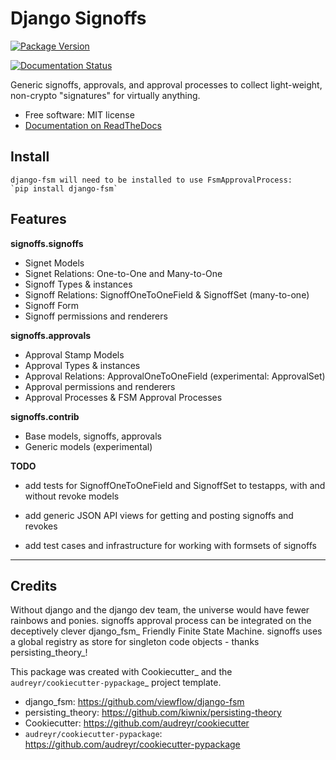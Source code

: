 Django Signoffs
===============

[![Package Version](https://img.shields.io/pypi/v/django_signoffs.svg)](https://pypi.python.org/pypi/django_signoffs)

[![Documentation Status](https://readthedocs.org/projects/django-signoffs/badge/?version=latest)](https://django-signoffs.readthedocs.io/en/latest/?version=latest)

Generic signoffs, approvals, and approval processes
to collect light-weight, non-crypto "signatures" for virtually anything.


* Free software: MIT license
* [Documentation on ReadTheDocs](https://django-signoffs.readthedocs.io)


## Install
```{note}
django-fsm will need to be installed to use FsmApprovalProcess:
`pip install django-fsm`
```

## Features

**signoffs.signoffs**

[//]: # (TODO: add links to feature references that direct to module doc)

* Signet Models
* Signet Relations:  One-to-One and Many-to-One
* Signoff Types & instances
* Signoff Relations:  SignoffOneToOneField & SignoffSet (many-to-one)
* Signoff Form
* Signoff permissions and renderers


**signoffs.approvals**

* Approval Stamp Models
* Approval Types & instances
* Approval Relations:  ApprovalOneToOneField (experimental: ApprovalSet)
* Approval permissions and renderers
* Approval Processes & FSM Approval Processes


**signoffs.contrib**

* Base models, signoffs, approvals
* Generic models (experimental)


**TODO**

* add tests for SignoffOneToOneField and SignoffSet to testapps, with and without revoke models

* add generic JSON API views for getting and posting signoffs and revokes

* add test cases and infrastructure for working with formsets of signoffs


-------
## Credits

Without django and the django dev team, the universe would have fewer rainbows and ponies.
signoffs approval process can be integrated on the deceptively clever django_fsm_ Friendly Finite State Machine.
signoffs uses a global registry as store for singleton code objects - thanks persisting_theory_!

This package was created with Cookiecutter_ and the `audreyr/cookiecutter-pypackage`_ project template.

* django_fsm: https://github.com/viewflow/django-fsm
* persisting_theory: https://github.com/kiwnix/persisting-theory
* Cookiecutter: https://github.com/audreyr/cookiecutter
* `audreyr/cookiecutter-pypackage`: https://github.com/audreyr/cookiecutter-pypackage

